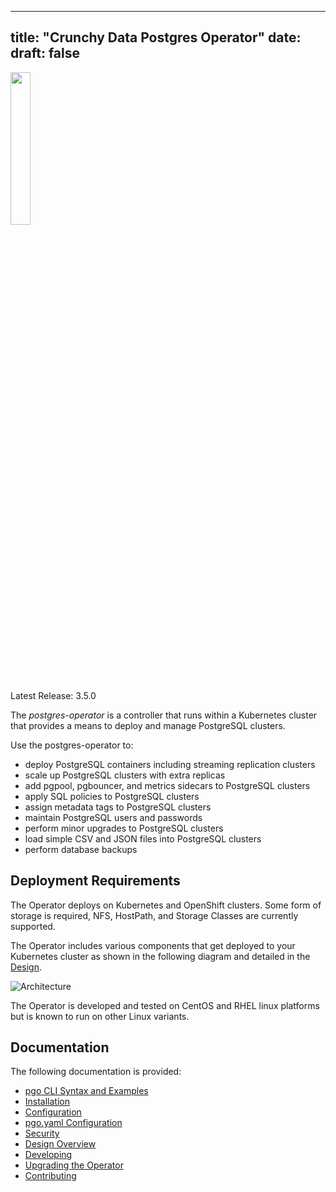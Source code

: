 
 ---
title: "Crunchy Data Postgres Operator"
date:
draft: false
---

 <img width="25%" src="crunchy_logo.png"/>

Latest Release: 3.5.0 

The *postgres-operator* is a controller that runs within a Kubernetes cluster that provides a means to deploy and manage PostgreSQL clusters.

Use the postgres-operator to:

 * deploy PostgreSQL containers including streaming replication clusters
 * scale up PostgreSQL clusters with extra replicas
 * add pgpool, pgbouncer, and metrics sidecars to PostgreSQL clusters
 * apply SQL policies to PostgreSQL clusters
 * assign metadata tags to PostgreSQL clusters
 * maintain PostgreSQL users and passwords
 * perform minor upgrades to PostgreSQL clusters
 * load simple CSV and JSON files into PostgreSQL clusters
 * perform database backups


## Deployment Requirements

The Operator deploys on Kubernetes and OpenShift clusters.  Some form of storage is required, NFS, HostPath, and Storage Classes are currently supported.

The Operator includes various components that get deployed to your
Kubernetes cluster as shown in the following diagram and detailed
in the [Design](/design/design). 

![Architecture](/Operator-Architecture.png)

The Operator is developed and tested on CentOS and RHEL linux platforms but is known to run on other Linux variants.

## Documentation
The following documentation is provided:

 - [pgo CLI Syntax and Examples](/cli-and-example/pgo-cli) 
 - [Installation](/installation/installation)
 - [Configuration](/configuration/configuration) 
 - [pgo.yaml Configuration](/configuration/pgo-yaml-configuration) 
 - [Security](/security/security) 
 - [Design Overview](/design/design) 
 - [Developing](/develop/developing) 
 - [Upgrading the Operator](/upgrade/upgrading)
 - [Contributing](/contributing)

